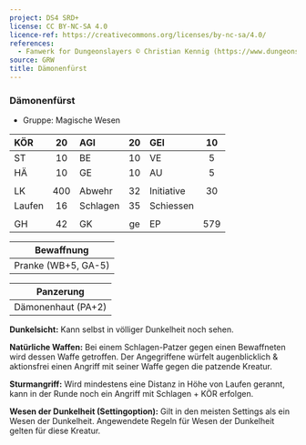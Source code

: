 ```yaml
---
project: DS4 SRD+
license: CC BY-NC-SA 4.0
licence-ref: https://creativecommons.org/licenses/by-nc-sa/4.0/
references: 
  - Fanwerk for Dungeonslayers © Christian Kennig (https://www.dungeonslayers.net/)
source: GRW
title: Dämonenfürst
---
```


### Dämonenfürst

- Gruppe: Magische Wesen

| KÖR    | 20  | AGI      | 20  | GEI        | 10  |
| :----- | :-: | :------- | :-: | :--------- | :-: |
| ST     | 10  | BE       | 10  | VE         |  5  |
| HÄ     | 10  | GE       | 10  | AU         |  5  |
|        |     |          |     |            |     |
| LK     | 400 | Abwehr   | 32  | Initiative | 30  |
| Laufen | 16  | Schlagen | 35  | Schiessen  |     |
|        |     |          |     |            |     |
| GH     | 42  | GK       | ge  | EP         | 579 |

|     Bewaffnung      |
| :-----------------: |
| Pranke (WB+5, GA-5) |

|     Panzerung      |
| :----------------: |
| Dämonenhaut (PA+2) |

**Dunkelsicht:** Kann selbst in völliger Dunkelheit noch sehen.

**Natürliche Waffen:** Bei einem Schlagen-Patzer gegen einen Bewaffneten wird dessen Waffe getroffen. Der Angegriffene würfelt augenblicklich & aktionsfrei einen Angriff mit seiner Waffe gegen die patzende Kreatur.

**Sturmangriff:** Wird mindestens eine Distanz in Höhe von Laufen gerannt, kann in der Runde noch ein Angriff mit Schlagen + KÖR erfolgen.

**Wesen der Dunkelheit (Settingoption):** Gilt in den meisten Settings als ein Wesen der Dunkelheit. Angewendete Regeln für Wesen der Dunkelheit gelten für diese Kreatur.

